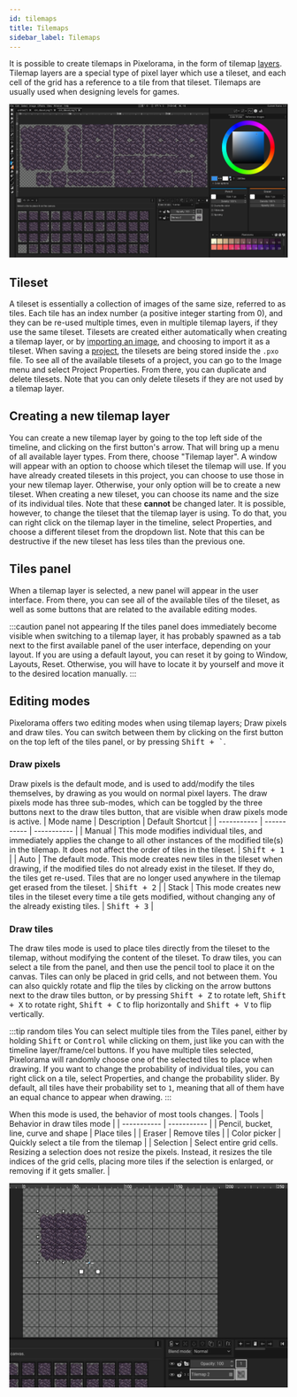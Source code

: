 ```yaml
---
id: tilemaps
title: Tilemaps
sidebar_label: Tilemaps
---
```


It is possible to create tilemaps in Pixelorama, in the form of tilemap [layers](../concepts/layer). Tilemap layers are a special type of pixel layer which use a tileset, and each cell of the grid has a reference to a tile from that tileset. Tilemaps are usually used when designing levels for games.

![A screenshot of Pixelorama with the tileset panel visible.](../../static/img/tileset_panel.png)

## Tileset
A tileset is essentially a collection of images of the same size, referred to as tiles. Each tile has an index number (a positive integer starting from 0), and they can be re-used multiple times, even in multiple tilemap layers, if they use the same tileset. Tilesets are created either automatically when creating a tilemap layer, or by [importing an image](import), and choosing to import it as a tileset. When saving a [project](../concepts/project), the tilesets are being stored inside the `.pxo` file. To see all of the available tilesets of a project, you can go to the Image menu and select Project Properties. From there, you can duplicate and delete tilesets. Note that you can only delete tilesets if they are not used by a tilemap layer.

## Creating a new tilemap layer
You can create a new tilemap layer by going to the top left side of the timeline, and clicking on the first button's arrow. That will bring up a menu of all available layer types. From there, choose "Tilemap layer". A window will appear with an option to choose which tileset the tilemap will use. If you have already created tilesets in this project, you can choose to use those in your new tilemap layer. Otherwise, your only option will be to create a new tileset. When creating a new tileset, you can choose its name and the size of its individual tiles. Note that these **cannot** be changed later. It is possible, however, to change the tileset that the tilemap layer is using. To do that, you can right click on the tilemap layer in the timeline, select Properties, and choose a different tileset from the dropdown list. Note that this can be destructive if the new tileset has less tiles than the previous one.

## Tiles panel
When a tilemap layer is selected, a new panel will appear in the user interface. From there, you can see all of the available tiles of the tileset, as well as some buttons that are related to the available editing modes.

:::caution panel not appearing
If the tiles panel does immediately become visible when switching to a tilemap layer, it has probably spawned as a tab next to the first available panel of the user interface, depending on your layout. If you are using a default layout, you can reset it by going to Window, Layouts, Reset. Otherwise, you will have to locate it by yourself and move it to the desired location manually.
:::

## Editing modes
Pixelorama offers two editing modes when using tilemap layers; Draw pixels and draw tiles. You can switch between them by clicking on the first button on the top left of the tiles panel, or by pressing <kbd>Shift + `</kbd>.

### Draw pixels
Draw pixels is the default mode, and is used to add/modify the tiles themselves, by drawing as you would on normal pixel layers. The draw pixels mode has three sub-modes, which can be toggled by the three buttons next to the draw tiles button, that are visible when draw pixels mode is active.
| Mode name      | Description | Default Shortcut |
| ----------- | ----------- | ----------- |
| Manual | This mode modifies individual tiles, and immediately applies the change to all other instances of the modified tile(s) in the tilemap. It does not affect the order of tiles in the tileset. | <kbd>Shift + 1</kbd> |
| Auto | The default mode. This mode creates new tiles in the tileset when drawing, if the modified tiles do not already exist in the tileset. If they do, the tiles get re-used. Tiles that are no longer used anywhere in the tilemap get erased from the tileset. | <kbd>Shift + 2</kbd> |
| Stack | This mode creates new tiles in the tileset every time a tile gets modified, without changing any of the already existing tiles. | <kbd>Shift + 3</kbd> |

### Draw tiles
The draw tiles mode is used to place tiles directly from the tileset to the tilemap, without modifying the content of the tileset. To draw tiles, you can select a tile from the panel, and then use the pencil tool to place it on the canvas. Tiles can only be placed in grid cells, and not between them. You can also quickly rotate and flip the tiles by clicking on the arrow buttons next to the draw tiles button, or by pressing <kbd>Shift + Z</kbd> to rotate left, <kbd>Shift + X</kbd> to rotate right, <kbd>Shift + C</kbd> to flip horizontally and <kbd>Shift + V</kbd> to flip vertically.

:::tip random tiles
You can select multiple tiles from the Tiles panel, either by holding <kbd>Shift</kbd> or <kbd>Control</kbd> while clicking on them, just like you can with the timeline layer/frame/cel buttons. If you have multiple tiles selected, Pixelorama will randomly choose one of the selected tiles to place when drawing. If you want to change the probability of individual tiles, you can right click on a tile, select Properties, and change the probability slider. By default, all tiles have their probability set to `1`, meaning that all of them have an equal chance to appear when drawing.
:::

When this mode is used, the behavior of most tools changes.
| Tools      | Behavior in draw tiles mode |
| ----------- | ----------- |
| Pencil, bucket, line, curve and shape | Place tiles |
| Eraser | Remove tiles |
| Color picker | Quickly select a tile from the tilemap |
| Selection | Select entire grid cells. Resizing a selection does not resize the pixels. Instead, it resizes the tile indices of the grid cells, placing more tiles if the selection is enlarged, or removing if it gets smaller. |
 

![A GIF of a tileset being resized with selection tools, using the draw tiles mode.](../../static/img/tileset_selection_resize.gif)
